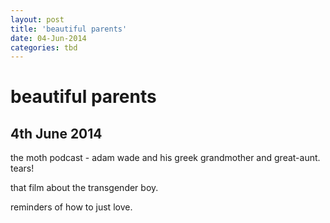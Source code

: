 ```yaml
---
layout: post
title: 'beautiful parents'
date: 04-Jun-2014
categories: tbd
---
```


# beautiful parents

## 4th June 2014

the moth podcast - adam wade and his greek grandmother and great-aunt. tears!

that film about the transgender boy.

reminders of how to just love.

